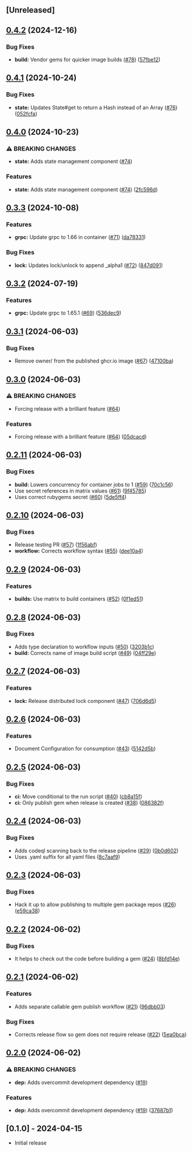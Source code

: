 ## [Unreleased]

## [0.4.2](https://github.com/rubyists/dapr-ruby-client/compare/v0.4.1...v0.4.2) (2024-12-16)


### Bug Fixes

* **build:** Vendor gems for quicker image builds ([#78](https://github.com/rubyists/dapr-ruby-client/issues/78)) ([57fbe12](https://github.com/rubyists/dapr-ruby-client/commit/57fbe126390aa9f5aebcf06d4f42bd5e1ff3ee63))

## [0.4.1](https://github.com/rubyists/dapr-ruby-client/compare/v0.4.0...v0.4.1) (2024-10-24)


### Bug Fixes

* **state:** Updates State#get to return a Hash instead of an Array ([#76](https://github.com/rubyists/dapr-ruby-client/issues/76)) ([052fcfa](https://github.com/rubyists/dapr-ruby-client/commit/052fcfa6ca6077e13343738d38b5768e693b4c9b))

## [0.4.0](https://github.com/rubyists/dapr-ruby-client/compare/v0.3.3...v0.4.0) (2024-10-23)


### ⚠ BREAKING CHANGES

* **state:** Adds state management component ([#74](https://github.com/rubyists/dapr-ruby-client/issues/74))

### Features

* **state:** Adds state management component ([#74](https://github.com/rubyists/dapr-ruby-client/issues/74)) ([2fc596d](https://github.com/rubyists/dapr-ruby-client/commit/2fc596dad1439c5d52a03bdf763d8b0d38aa9bab))

## [0.3.3](https://github.com/rubyists/dapr-ruby-client/compare/v0.3.2...v0.3.3) (2024-10-08)


### Features

* **grpc:** Update grpc to 1.66 in container ([#71](https://github.com/rubyists/dapr-ruby-client/issues/71)) ([da78331](https://github.com/rubyists/dapr-ruby-client/commit/da783315276b27c4a1b37996198021f415adf4cf))


### Bug Fixes

* **lock:** Updates lock/unlock to append _alpha1 ([#72](https://github.com/rubyists/dapr-ruby-client/issues/72)) ([847d091](https://github.com/rubyists/dapr-ruby-client/commit/847d0910265df8c37edf5d2af4eed0c0f6d4feb0))

## [0.3.2](https://github.com/rubyists/dapr-ruby-client/compare/v0.3.1...v0.3.2) (2024-07-19)


### Features

* **grpc:** Update grpc to 1.65.1 ([#69](https://github.com/rubyists/dapr-ruby-client/issues/69)) ([536dec9](https://github.com/rubyists/dapr-ruby-client/commit/536dec92730f3578de368d19c8150d701a6aac1b))

## [0.3.1](https://github.com/rubyists/dapr-ruby-client/compare/v0.3.0...v0.3.1) (2024-06-03)


### Bug Fixes

* Remove owner/ from the published ghcr.io image ([#67](https://github.com/rubyists/dapr-ruby-client/issues/67)) ([47100ba](https://github.com/rubyists/dapr-ruby-client/commit/47100ba1b4621ad351e8349a2b185ac4bd424c21))

## [0.3.0](https://github.com/rubyists/dapr-ruby-client/compare/v0.2.11...v0.3.0) (2024-06-03)


### ⚠ BREAKING CHANGES

* Forcing release with a brilliant feature ([#64](https://github.com/rubyists/dapr-ruby-client/issues/64))

### Features

* Forcing release with a brilliant feature ([#64](https://github.com/rubyists/dapr-ruby-client/issues/64)) ([05dcacd](https://github.com/rubyists/dapr-ruby-client/commit/05dcacd5278a622fed94acdbc025d98b621b948a))

## [0.2.11](https://github.com/rubyists/dapr-ruby-client/compare/v0.2.10...v0.2.11) (2024-06-03)


### Bug Fixes

* **build:** Lowers concurrency for container jobs to 1 ([#59](https://github.com/rubyists/dapr-ruby-client/issues/59)) ([70c1c56](https://github.com/rubyists/dapr-ruby-client/commit/70c1c56990dbf4a87f8088b40483a213a674f793))
* Use secret references in matrix values ([#61](https://github.com/rubyists/dapr-ruby-client/issues/61)) ([9f45785](https://github.com/rubyists/dapr-ruby-client/commit/9f4578546cc77da79c5548347bee1b2ed6e790ec))
* Uses correct rubygems secret ([#60](https://github.com/rubyists/dapr-ruby-client/issues/60)) ([5de5ff4](https://github.com/rubyists/dapr-ruby-client/commit/5de5ff44bf0b06ee1652616f58c29a411ecb4e18))

## [0.2.10](https://github.com/rubyists/dapr-ruby-client/compare/v0.2.9...v0.2.10) (2024-06-03)


### Bug Fixes

* Release testing PR ([#57](https://github.com/rubyists/dapr-ruby-client/issues/57)) ([1f56abf](https://github.com/rubyists/dapr-ruby-client/commit/1f56abfb350c8d4886fcc2a2fd7183b2f6456d35))
* **workflow:** Corrects workflow syntax ([#55](https://github.com/rubyists/dapr-ruby-client/issues/55)) ([dee10a4](https://github.com/rubyists/dapr-ruby-client/commit/dee10a4a9475f73b1b52bbc0408564c05bc83ab8))

## [0.2.9](https://github.com/rubyists/dapr-ruby-client/compare/v0.2.8...v0.2.9) (2024-06-03)


### Features

* **builds:** Use matrix to build containers ([#52](https://github.com/rubyists/dapr-ruby-client/issues/52)) ([0f1ed51](https://github.com/rubyists/dapr-ruby-client/commit/0f1ed510984806b08a6c267ad36c4f8fca6478f8))

## [0.2.8](https://github.com/rubyists/dapr-ruby-client/compare/v0.2.7...v0.2.8) (2024-06-03)


### Bug Fixes

* Adds type declaration to workflow inputs ([#50](https://github.com/rubyists/dapr-ruby-client/issues/50)) ([3203b1c](https://github.com/rubyists/dapr-ruby-client/commit/3203b1cfa383f58b61a7fc00f57bbd007c1ff494))
* **build:** Corrects name of image build script ([#49](https://github.com/rubyists/dapr-ruby-client/issues/49)) ([04ff29e](https://github.com/rubyists/dapr-ruby-client/commit/04ff29e5812ac5986f3ec01b10300c566d12979c))

## [0.2.7](https://github.com/rubyists/dapr-ruby-client/compare/v0.2.6...v0.2.7) (2024-06-03)


### Features

* **lock:** Release distributed lock component ([#47](https://github.com/rubyists/dapr-ruby-client/issues/47)) ([706d6d5](https://github.com/rubyists/dapr-ruby-client/commit/706d6d58e93c70a25db56ae8bf94975e36963509))

## [0.2.6](https://github.com/rubyists/dapr-ruby-client/compare/v0.2.5...v0.2.6) (2024-06-03)


### Features

* Document Configuration for consumption ([#43](https://github.com/rubyists/dapr-ruby-client/issues/43)) ([5142d5b](https://github.com/rubyists/dapr-ruby-client/commit/5142d5bc85a2c4aa5da18aa91897569118d645df))

## [0.2.5](https://github.com/rubyists/dapr-ruby-client/compare/v0.2.4...v0.2.5) (2024-06-03)


### Bug Fixes

* **ci:** Move conditional to the run script ([#40](https://github.com/rubyists/dapr-ruby-client/issues/40)) ([cb8a15f](https://github.com/rubyists/dapr-ruby-client/commit/cb8a15f60d55928258c832005607a0368ba84b40))
* **ci:** Only publish gem when release is created ([#38](https://github.com/rubyists/dapr-ruby-client/issues/38)) ([086382f](https://github.com/rubyists/dapr-ruby-client/commit/086382fbd368088ca6d3e590dc9daaeb2684bf42))

## [0.2.4](https://github.com/rubyists/dapr-ruby-client/compare/v0.2.3...v0.2.4) (2024-06-03)


### Bug Fixes

* Adds codeql scanning back to the release pipeline ([#29](https://github.com/rubyists/dapr-ruby-client/issues/29)) ([0b0d602](https://github.com/rubyists/dapr-ruby-client/commit/0b0d602db68dd8bf6583552a2e7d92276135be8f))
* Uses .yaml suffix for all yaml files ([8c7aaf9](https://github.com/rubyists/dapr-ruby-client/commit/8c7aaf98eeb5d9eb6d7a74bf0fb574654e150a83))

## [0.2.3](https://github.com/rubyists/dapr-ruby-client/compare/v0.2.2...v0.2.3) (2024-06-03)


### Bug Fixes

* Hack it up to allow publishing to multiple gem package repos ([#26](https://github.com/rubyists/dapr-ruby-client/issues/26)) ([e59ca38](https://github.com/rubyists/dapr-ruby-client/commit/e59ca38bf2aee9950ef84bd57548f0f3d81c402d))

## [0.2.2](https://github.com/rubyists/dapr-ruby-client/compare/v0.2.1...v0.2.2) (2024-06-02)


### Bug Fixes

* It helps to check out the code before building a gem ([#24](https://github.com/rubyists/dapr-ruby-client/issues/24)) ([8bfd14e](https://github.com/rubyists/dapr-ruby-client/commit/8bfd14eee9b548916afe028fc19a4c1a6088ec78))

## [0.2.1](https://github.com/rubyists/dapr-ruby-client/compare/v0.2.0...v0.2.1) (2024-06-02)


### Features

* Adds separate callable gem publish workflow ([#21](https://github.com/rubyists/dapr-ruby-client/issues/21)) ([96dbb03](https://github.com/rubyists/dapr-ruby-client/commit/96dbb034fcc2fdc8e6a51bba92250eeffe5e7630))


### Bug Fixes

* Corrects release flow so gem does not require release ([#22](https://github.com/rubyists/dapr-ruby-client/issues/22)) ([5ea0bca](https://github.com/rubyists/dapr-ruby-client/commit/5ea0bca485f94204e468ac425d3dd0619088dacb))

## [0.2.0](https://github.com/rubyists/dapr-ruby-client/compare/v0.1.27...v0.2.0) (2024-06-02)


### ⚠ BREAKING CHANGES

* **dep:** Adds overcommit development dependency ([#19](https://github.com/rubyists/dapr-ruby-client/issues/19))

### Features

* **dep:** Adds overcommit development dependency ([#19](https://github.com/rubyists/dapr-ruby-client/issues/19)) ([37687b1](https://github.com/rubyists/dapr-ruby-client/commit/37687b197c61374613b8a88f7996a1adb1980bd1))

## [0.1.0] - 2024-04-15

- Initial release
